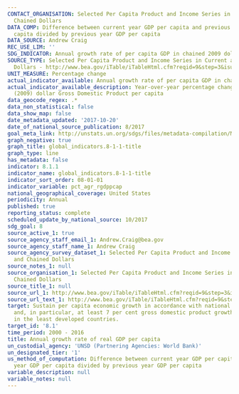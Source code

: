 ```yaml
---
CONTACT_ORGANISATION: Selected Per Capita Product and Income Series in Current and
  Chained Dollars
DATA_COMP: Difference between current year GDP per capita and previous year GDP per
  capita divided by previous year GDP per capita
DATA_SOURCE: Andrew Craig
REC_USE_LIM: ''
SDG_INDICATOR: Annual growth rate of per capita GDP in chained 2009 dollars
SOURCE_TYPE: Selected Per Capita Product and Income Series in Current and Chained
  Dollars - http://www.bea.gov/iTable/iTableHtml.cfm?reqid=9&step=3&isuri=1&903=264
UNIT_MEASURE: Percentage change
actual_indicator_available: Annual growth rate of per capita GDP in chained 2009 dollars
actual_indicator_available_description: Year-over-year percentage change in chained
  (2009) dollar Gross Domestic Product per capita
data_geocode_regex: .*
data_non_statistical: false
data_show_map: false
date_metadata_updated: '2017-10-20'
date_of_national_source_publication: 8/2017
goal_meta_link: http://unstats.un.org/sdgs/files/metadata-compilation/Metadata-Goal-8.pdf
graph_negative: true
graph_title: global_indicators.8-1-1-title
graph_type: line
has_metadata: false
indicator: 8.1.1
indicator_name: global_indicators.8-1-1-title
indicator_sort_order: 08-01-01
indicator_variable: pct_agr_rgdppcap
national_geographical_coverage: United States
periodicity: Annual
published: true
reporting_status: complete
scheduled_update_by_national_source: 10/2017
sdg_goal: 8
source_active_1: true
source_agency_staff_email_1: Andrew.Craig@bea.gov
source_agency_staff_name_1: Andrew Craig
source_agency_survey_dataset_1: Selected Per Capita Product and Income Series in Current
  and Chained Dollars
source_notes_1: null
source_organisation_1: Selected Per Capita Product and Income Series in Current and
  Chained Dollars
source_title_1: null
source_url_1: http://www.bea.gov/iTable/iTableHtml.cfm?reqid=9&step=3&isuri=1&903=264
source_url_text_1: http://www.bea.gov/iTable/iTableHtml.cfm?reqid=9&step=3&isuri=1&903=264
target: Sustain per capita economic growth in accordance with national circumstances
  and, in particular, at least 7 per cent gross domestic product growth per annum
  in the least developed countries.
target_id: '8.1'
time_period: 2000 - 2016
title: Annual growth rate of real GDP per capita
un_custodial_agency: 'UNSD (Partnering Agencies: World Bank)'
un_designated_tier: '1'
us_method_of_computation: Difference between current year GDP per capita and previous
  year GDP per capita divided by previous year GDP per capita
variable_description: null
variable_notes: null
---
```

